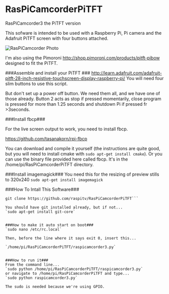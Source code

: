 RasPiCamcorderPiTFT
===================

RasPiCamcorder3 the PiTFT version

This sofware is intended to be used with a Raspberry Pi, Pi camera and the Adafruit PiTFT screen with four buttons attached.

![RasPiCamcorder Photo](http://raspi.tv/wp-content/uploads/2014/03/DSC_0604_700.jpg "RasPiCamcorder 3")

I'm also using the Pimoroni http://shop.pimoroni.com/products/pitft-pibow designed to fit the PiTFT.

###Assemble and install your PiTFT ###
http://learn.adafruit.com/adafruit-pitft-28-inch-resistive-touchscreen-display-raspberry-pi/
You will need four slim buttons to use this script.

But don't set up a power off button. We need them all, and we have one of those already. Button 2 acts as stop if pressed momentarily, close program is pressed for more than 1.25 seconds and shutdown Pi if pressed fr >3seconds.


###Install fbcp###

For the live screen output to work, you need to install fbcp.

https://github.com/tasanakorn/rpi-fbcp

You can download and compile it yourself (the instructions are quite good, but you will need to install cmake with `sudo apt-get install cmake`).
Or you can use the binary file provided here called fbcp. It's in the /home/pi/RasPiCamcorderPiTFT directory. 


###Install imagemagick###
You need this for the resizing of preview stills to 320x240
`sudo apt-get install imagemagick`

###How To Intall This Software###
```cd ~
git clone https://github.com/raspitv/RasPiCamcorderPiTFT```

You should have git installed already, but if not...
`sudo apt-get install git-core`


###How to make it auto start on boot###
`sudo nano /etc/rc.local`

Then, before the line where it says exit 0, insert this...

`/home/pi/RasPiCamcorderPiTFT/raspicamcorder3.py`


###How to run it###
From the command line...
`sudo python /home/pi/RasPiCamcorderPiTFT/raspicamcorder3.py`
or navigate to /home/pi/RasPiCamcorderPiTFT and type...
`sudo python raspicamcorder3.py`

The sudo is needed because we're using GPIO.


